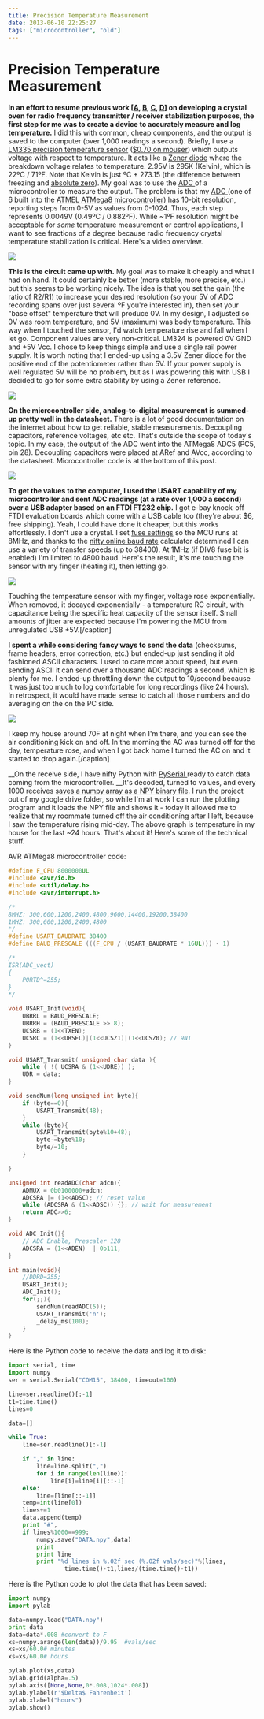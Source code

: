 ```yaml
---
title: Precision Temperature Measurement
date: 2013-06-10 22:25:27
tags: ["microcontroller", "old"]
---
```


# Precision Temperature Measurement

__In an effort to resume previous work \[[A](http://www.swharden.com/blog/2010-11-24-atmega48-lm335-max232-serial-port-multi-channel-temperature-measurement/), [B](http://www.swharden.com/blog/2010-11-28-crystal-oven-experiments/), [C](http://www.swharden.com/blog/2010-08-27-hacking-together-a-crystal-oven-part-2/), [D](http://www.swharden.com/blog/2010-08-26-minimalist-crystal-oven/)\] on developing a crystal oven for radio frequency transmitter / receiver stabilization purposes, the first step for me was to create a device to accurately measure and log temperature.__ I did this with common, cheap components, and the output is saved to the computer (over 1,000 readings a second). Briefly, I use a [LM335 precision temperature sensor](http://www.ti.com/lit/ds/symlink/lm335.pdf) ([$0.70 on mouser](http://www.mouser.com/ProductDetail/STMicroelectronics/LM335Z/?qs=sGAEpiMZZMusbZ2pNxAMx3IjjBanxLGdnwZerf04Dlo%3d)) which outputs voltage with respect to temperature. It acts like a [Zener diode](http://en.wikipedia.org/wiki/Zener_diode) where the breakdown voltage relates to temperature. 2.95V is 295K (Kelvin), which is 22ºC / 71ºF. Note that Kelvin is just ºC + 273.15 (the difference between freezing and [absolute zero](http://en.wikipedia.org/wiki/Absolute_zero)). My goal was to use the [ADC ](http://en.wikipedia.org/wiki/Analog_digital_converter)of a microcontroller to measure the output. The problem is that my [ADC ](http://en.wikipedia.org/wiki/Analog_digital_converter)(one of 6 built into the [ATMEL ATMega8 microcontroller](http://www.atmel.com/Images/Atmel-2486-8-bit-AVR-microcontroller-ATmega8_L_datasheet.pdf)) has 10-bit resolution, reporting steps from 0-5V as values from 0-1024. Thus, each step represents 0.0049V (0.49ºC / 0.882ºF). While ~1ºF resolution might be acceptable for _some_ temperature measurement or control applications, I want to see fractions of a degree because radio frequency crystal temperature stabilization is critical. Here's a video overview.

![](https://www.youtube.com/embed/LTPncC2e3Zo)

__This is the circuit came up with.__ My goal was to make it cheaply and what I had on hand. It could certainly be better (more stable, more precise, etc.) but this seems to be working nicely. The idea is that you set the gain (the ratio of R2/R1) to increase your desired resolution (so your 5V of ADC recording spans over just several ºF you're interested in), then set your "base offset" temperature that will produce 0V. In my design, I adjusted so 0V was room temperature, and 5V (maximum) was body temperature. This way when I touched the sensor, I'd watch temperature rise and fall when I let go.  Component values are very non-critical. LM324 is powered 0V GND and +5V Vcc. I chose to keep things simple and use a single rail power supply. It is worth noting that I ended-up using a 3.5V Zener diode for the positive end of the potentiometer rather than 5V.  If your power supply is well regulated 5V will be no problem, but as I was powering this with USB I decided to go for some extra stability by using a Zener reference.

<div class="text-center img-border">

[![](precision-thermometer-LM335-LM324-microcontroller_thumb.jpg)](precision-thermometer-LM335-LM324-microcontroller.jpg)

</div>

__On the microcontroller side, analog-to-digital measurement is summed-up pretty well in the datasheet.__ There is a lot of good documentation on the internet about how to get reliable, stable measurements. Decoupling capacitors, reference voltages, etc etc. That's outside the scope of today's topic. In my case, the output of the ADC went into the ATMega8 ADC5 (PC5, pin 28). Decoupling capacitors were placed at ARef and AVcc, according to the datasheet. Microcontroller code is at the bottom of this post.

<div class="text-center">

![](photo-3.jpg)

</div>

__To get the values to the computer, I used the USART capability of my microcontroller and sent ADC readings (at a rate over 1,000 a second) over a USB adapter based on an FTDI FT232 chip.__ I got e-bay knock-off FTDI evaluation boards which come with a USB cable too (they're about $6, free shipping). Yeah, I could have done it cheaper, but this works effortlessly. I don't use a crystal. I set [fuse settings](http://www.engbedded.com/fusecalc) so the MCU runs at 8MHz, and thanks to the [nifty online baud rate](http://www.wormfood.net/avrbaudcalc.php) calculator determined I can use a variety of transfer speeds (up to 38400). At 1MHz (if DIV8 fuse bit is enabled) I'm limited to 4800 baud. Here's the result, it's me touching the sensor with my finger (heating it), then letting go.

<div class="text-center">

[![](finger-touch_thumb.jpg)](finger-touch.png)

</div>

Touching the temperature sensor with my finger, voltage rose exponentially. When removed, it decayed exponentially - a temperature RC circuit, with capacitance being the specific heat capacity of the sensor itself. Small amounts of jitter are expected because I'm powering the MCU from unregulated USB +5V.[/caption]

__I spent a while considering fancy ways to send the data__ (checksums, frame headers, error correction, etc.) but ended-up just sending it old fashioned ASCII characters. I used to care more about speed, but even sending ASCII it can send over a thousand ADC readings a second, which is plenty for me. I ended-up throttling down the output to 10/second because it was just too much to log comfortable for long recordings (like 24 hours). In retrospect, it would have made sense to catch all those numbers and do averaging on the on the PC side.

<div class="text-center">

[![](ac2_thumb.jpg)](ac2.png)

</div>

I keep my house around 70F at night when I'm there, and you can see the air conditioning kick on and off. In the morning the AC was turned off for the day, temperature rose, and when I got back home I turned the AC on and it started to drop again.[/caption]

__On the receive side, I have nifty Python with [PySerial ](http://pyserial.sourceforge.net/)ready to catch data coming from the microcontroller. __It's decoded, turned to values, and every 1000 receives [saves a numpy array as a NPY binary file](http://docs.scipy.org/doc/numpy/reference/generated/numpy.save.html). I run the project out of my google drive folder, so while I'm at work I can run the plotting program and it loads the NPY file and shows it - today it allowed me to realize that my roommate turned off the air conditioning after I left, because I saw the temperature rising mid-day. The above graph is temperature in my house for the last ~24 hours. That's about it! Here's some of the technical stuff.

AVR ATMega8 microcontroller code:

```c
#define F_CPU 8000000UL
#include <avr/io.h>
#include <util/delay.h>
#include <avr/interrupt.h>

/*
8MHZ: 300,600,1200,2400,4800,9600,14400,19200,38400
1MHZ: 300,600,1200,2400,4800
*/
#define USART_BAUDRATE 38400
#define BAUD_PRESCALE (((F_CPU / (USART_BAUDRATE * 16UL))) - 1)

/*
ISR(ADC_vect)
{
    PORTD^=255;
}
*/

void USART_Init(void){
    UBRRL = BAUD_PRESCALE;
    UBRRH = (BAUD_PRESCALE >> 8);
    UCSRB = (1<<TXEN);
    UCSRC = (1<<URSEL)|(1<<UCSZ1)|(1<<UCSZ0); // 9N1
}

void USART_Transmit( unsigned char data ){
    while ( !( UCSRA & (1<<UDRE)) );
    UDR = data;
}

void sendNum(long unsigned int byte){
    if (byte==0){
        USART_Transmit(48);
    }
    while (byte){
        USART_Transmit(byte%10+48);
        byte-=byte%10;
        byte/=10;
    }

}

unsigned int readADC(char adcn){
    ADMUX = 0b0100000+adcn;
    ADCSRA |= (1<<ADSC); // reset value
    while (ADCSRA & (1<<ADSC)) {}; // wait for measurement
    return ADC>>6;
}

void ADC_Init(){
    // ADC Enable, Prescaler 128
    ADCSRA = (1<<ADEN)  | 0b111;
}

int main(void){
    //DDRD=255;
    USART_Init();
    ADC_Init();
    for(;;){
        sendNum(readADC(5));
        USART_Transmit('n');
        _delay_ms(100);
    }
}
```

Here is the Python code to receive the data and log it to disk:

```python
import serial, time
import numpy
ser = serial.Serial("COM15", 38400, timeout=100)

line=ser.readline()[:-1]
t1=time.time()
lines=0

data=[]

while True:
    line=ser.readline()[:-1]

    if "," in line:
        line=line.split(",")
        for i in range(len(line)):
            line[i]=line[i][::-1]
    else:
        line=[line[::-1]]
    temp=int(line[0])
    lines+=1
    data.append(temp)
    print "#",
    if lines%1000==999:
        numpy.save("DATA.npy",data)
        print
        print line
        print "%d lines in %.02f sec (%.02f vals/sec)"%(lines,
                time.time()-t1,lines/(time.time()-t1))
```

Here is the Python code to plot the data that has been saved:

```python
import numpy
import pylab

data=numpy.load("DATA.npy")
print data
data=data*.008 #convert to F
xs=numpy.arange(len(data))/9.95  #vals/sec
xs=xs/60.0# minutes
xs=xs/60.0# hours

pylab.plot(xs,data)
pylab.grid(alpha=.5)
pylab.axis([None,None,0*.008,1024*.008])
pylab.ylabel(r'$Delta$ Fahrenheit')
pylab.xlabel("hours")
pylab.show()
```